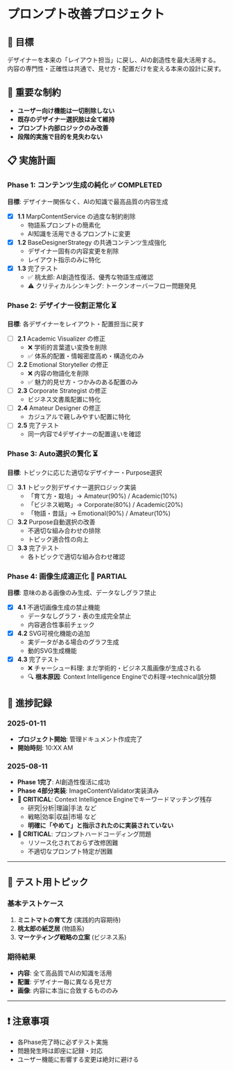 # プロンプト改善プロジェクト

## 🎯 目標
デザイナーを本来の「レイアウト担当」に戻し、AIの創造性を最大活用する。
内容の専門性・正確性は共通で、見せ方・配置だけを変える本来の設計に戻す。

## 🚨 重要な制約
- **ユーザー向け機能は一切削除しない**
- **既存のデザイナー選択肢は全て維持**  
- **プロンプト内部ロジックのみ改善**
- **段階的実施で目的を見失わない**

## 📋 実施計画

### Phase 1: コンテンツ生成の純化 ✅ **COMPLETED**
**目標**: デザイナー関係なく、AIの知識で最高品質の内容生成

- [x] **1.1** MarpContentService の過度な制約削除
  - 物語系プロンプトの簡素化
  - AI知識を活用できるプロンプトに変更
- [x] **1.2** BaseDesignerStrategy の共通コンテンツ生成強化
  - デザイナー固有の内容変更を削除
  - レイアウト指示のみに特化
- [x] **1.3** 完了テスト
  - ✅ 桃太郎: AI創造性復活、優秀な物語生成確認
  - ⚠️ クリティカルシンキング: トークンオーバーフロー問題発見

### Phase 2: デザイナー役割正常化 ⏳
**目標**: 各デザイナーをレイアウト・配置担当に戻す

- [ ] **2.1** Academic Visualizer の修正
  - ❌ 学術的言葉遣い変換を削除
  - ✅ 体系的配置・情報密度高め・構造化のみ
- [ ] **2.2** Emotional Storyteller の修正  
  - ❌ 内容の物語化を削除
  - ✅ 魅力的見せ方・つかみのある配置のみ
- [ ] **2.3** Corporate Strategist の修正
  - ビジネス文書風配置に特化
- [ ] **2.4** Amateur Designer の修正
  - カジュアルで親しみやすい配置に特化
- [ ] **2.5** 完了テスト
  - 同一内容で4デザイナーの配置違いを確認

### Phase 3: Auto選択の賢化 ⏳
**目標**: トピックに応じた適切なデザイナー・Purpose選択

- [ ] **3.1** トピック別デザイナー選択ロジック実装
  - 「育て方・栽培」→ Amateur(90%) / Academic(10%)
  - 「ビジネス戦略」→ Corporate(80%) / Academic(20%)
  - 「物語・昔話」→ Emotional(90%) / Amateur(10%)
- [ ] **3.2** Purpose自動選択の改善
  - 不適切な組み合わせの排除
  - トピック適合性の向上
- [ ] **3.3** 完了テスト
  - 各トピックで適切な組み合わせ確認

### Phase 4: 画像生成適正化 🔄 **PARTIAL**
**目標**: 意味のある画像のみ生成、データなしグラフ禁止

- [x] **4.1** 不適切画像生成の禁止機能
  - データなしグラフ・表の生成完全禁止
  - 内容適合性事前チェック
- [x] **4.2** SVG可視化機能の追加
  - 実データがある場合のグラフ生成
  - 動的SVG生成機能
- [x] **4.3** 完了テスト
  - ❌ チャーシュー料理: まだ学術的・ビジネス風画像が生成される
  - 🔍 **根本原因**: Context Intelligence Engineでの料理→technical誤分類

## 📝 進捗記録

### 2025-01-11
- **プロジェクト開始**: 管理ドキュメント作成完了
- **開始時刻**: 10:XX AM

### 2025-08-11
- **Phase 1完了**: AI創造性復活に成功
- **Phase 4部分実装**: ImageContentValidator実装済み
- **🚨 CRITICAL**: Context Intelligence Engineでキーワードマッチング残存
  - 研究|分析|理論|手法 など
  - 戦略|効率|収益|市場 など
  - **明確に「やめて」と指示されたのに実装されていない**
- **🚨 CRITICAL**: プロンプトハードコーディング問題
  - リソース化されておらず改修困難
  - 不適切なプロンプト特定が困難

---

## 🧪 テスト用トピック

### 基本テストケース
1. **ミニトマトの育て方** (実践的内容期待)
2. **桃太郎の紙芝居** (物語系)  
3. **マーケティング戦略の立案** (ビジネス系)

### 期待結果
- **内容**: 全て高品質でAIの知識を活用
- **配置**: デザイナー毎に異なる見せ方
- **画像**: 内容に本当に合致するもののみ

---

## ❗ 注意事項
- 各Phase完了時に必ずテスト実施
- 問題発生時は即座に記録・対応
- ユーザー機能に影響する変更は絶対に避ける